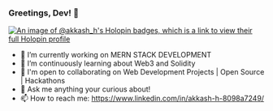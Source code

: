 ### Greetings, Dev! 👋
[![An image of @akkash_h's Holopin badges, which is a link to view their full Holopin profile](https://holopin.me/akkash_h)](https://holopin.io/@akkash_h)
<!--
**Akkash20/Akkash20** is a ✨ _special_ ✨ repository because its `README.md` (this file) appears on your GitHub profile.

Here are some ideas to get you started:

- 🔭 I’m currently working on ...
- 🌱 I’m currently learning ...
- 👯 I’m looking to collaborate on ...
- 🤔 I’m looking for help with ...
- 💬 Ask me about ...
- 📫 How to reach me: ...
- 😄 Pronouns: ...
- ⚡ Fun fact: ...
-->
- 🔭 I’m currently working on MERN STACK DEVELOPMENT
- 🌱 I’m continuously learning about Web3 and Solidity
- 🤝 I'm open to collaborating on Web Development Projects | Open Source | Hackathons
- 💬 Ask me anything your curious about!
- 📫 How to reach me: https://www.linkedin.com/in/akkash-h-8098a7249/

